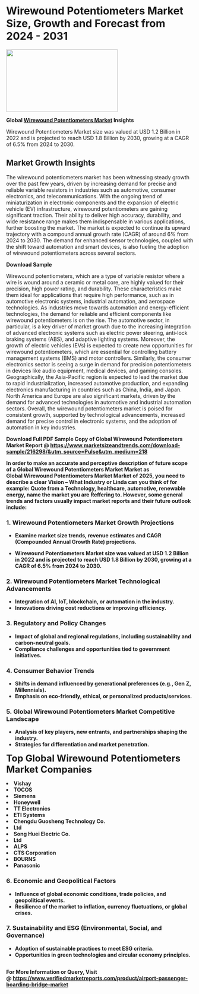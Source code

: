 <H1>Wirewound Potentiometers Market Size, Growth and Forecast from 2024 - 2031</H1><img class="aligncenter size-medium wp-image-584254" src="https://thirdeyenews.in/wp-content/uploads/2024/09/Global-Market-Research-300x168.jpeg" alt="" width="300" height="168" /><p><strong>Global&nbsp;<a href="https://www.marketsizeandtrends.com/download-sample/216298/&amp;utm_source=Pulse&amp;utm_medium=218">Wirewound Potentiometers Market</a> Insights</strong></p><p>Wirewound Potentiometers Market size was valued at USD 1.2 Billion in 2022 and is projected to reach USD 1.8 Billion by 2030, growing at a CAGR of 6.5% from 2024 to 2030.</p><p><h2>Market Growth Insights</h2> <p>The wirewound potentiometers market has been witnessing steady growth over the past few years, driven by increasing demand for precise and reliable variable resistors in industries such as automotive, consumer electronics, and telecommunications. With the ongoing trend of miniaturization in electronic components and the expansion of electric vehicle (EV) infrastructure, wirewound potentiometers are gaining significant traction. Their ability to deliver high accuracy, durability, and wide resistance range makes them indispensable in various applications, further boosting the market. The market is expected to continue its upward trajectory with a compound annual growth rate (CAGR) of around 6% from 2024 to 2030. The demand for enhanced sensor technologies, coupled with the shift toward automation and smart devices, is also fueling the adoption of wirewound potentiometers across several sectors.</p> <p><strong>Download Sample</strong></p> <p>Wirewound potentiometers, which are a type of variable resistor where a wire is wound around a ceramic or metal core, are highly valued for their precision, high power rating, and durability. These characteristics make them ideal for applications that require high performance, such as in automotive electronic systems, industrial automation, and aerospace technologies. As industries move towards automation and energy-efficient technologies, the demand for reliable and efficient components like wirewound potentiometers is on the rise. The automotive sector, in particular, is a key driver of market growth due to the increasing integration of advanced electronic systems such as electric power steering, anti-lock braking systems (ABS), and adaptive lighting systems. Moreover, the growth of electric vehicles (EVs) is expected to create new opportunities for wirewound potentiometers, which are essential for controlling battery management systems (BMS) and motor controllers. Similarly, the consumer electronics sector is seeing a surge in demand for precision potentiometers in devices like audio equipment, medical devices, and gaming consoles. Geographically, the Asia-Pacific region is expected to lead the market due to rapid industrialization, increased automotive production, and expanding electronics manufacturing in countries such as China, India, and Japan. North America and Europe are also significant markets, driven by the demand for advanced technologies in automotive and industrial automation sectors. Overall, the wirewound potentiometers market is poised for consistent growth, supported by technological advancements, increased demand for precise control in electronic systems, and the adoption of automation in key industries.</p> <p><strong></p><p><span class=""><strong>Download Full PDF Sample Copy of Global Wirewound Potentiometers Market Report</strong> @ <a href="https://www.marketsizeandtrends.com/download-sample/216298/&amp;utm_source=Pulse&amp;utm_medium=218" target="_blank">https://www.marketsizeandtrends.com/download-sample/216298/&amp;utm_source=Pulse&amp;utm_medium=218</a></span></p><p>In order to make an accurate and perceptive description of future scope of a Global&nbsp;Wirewound Potentiometers Market Market as Global&nbsp;Wirewound Potentiometers Market Market of 2025, you need to describe a clear Vision &ndash; What Industry or Linda can you think of for example: Quote from a Technology, healthcare, automotive, renewable energy, name the market you are Reffering to. However, some general trends and factors usually impact market reports and their future outlook include:</p><h3>1.&nbsp;<strong>Wirewound Potentiometers Market Growth Projections</strong></h3><ul><li>Examine market size trends, revenue estimates and CAGR (Compounded Annual Growth Rate) projections.</li><li><p>Wirewound Potentiometers Market size was valued at USD 1.2 Billion in 2022 and is projected to reach USD 1.8 Billion by 2030, growing at a CAGR of 6.5% from 2024 to 2030.</p></li></ul><h3>2.&nbsp;<strong>Wirewound Potentiometers Market Technological Advancements</strong></h3><ul><li>Integration of AI, IoT, blockchain, or automation in the industry.</li><li>Innovations driving cost reductions or improving efficiency.</li></ul><h3>3.&nbsp;<strong>Regulatory and Policy Changes</strong></h3><ul><li>Impact of global and regional regulations, including sustainability and carbon-neutral goals.</li><li>Compliance challenges and opportunities tied to government initiatives.</li></ul><h3>4.&nbsp;<strong>Consumer Behavior Trends</strong></h3><ul><li>Shifts in demand influenced by generational preferences (e.g., Gen Z, Millennials).</li><li>Emphasis on eco-friendly, ethical, or personalized products/services.</li></ul><h3>5.&nbsp;<strong>Global Wirewound Potentiometers Market Competitive Landscape</strong></h3><ul><li>Analysis of key players, new entrants, and partnerships shaping the industry.</li><li>Strategies for differentiation and market penetration.</li></ul><p data-pm-slice="1 1 []"><span style="color: inherit; font-family: inherit; font-size: 25px;">Top Global Wirewound Potentiometers Market Companies</span></p><div class="" data-test-id=""><p><li>Vishay</li><li> TOCOS</li><li> Siemens</li><li> Honeywell</li><li> TT Electronics</li><li> ETI Systems</li><li> Chengdu Guosheng Technology Co.</li><li> Ltd</li><li> Song Huei Electric Co.</li><li> Ltd</li><li> ALPS</li><li> CTS Corporation</li><li> BOURNS</li><li> Panasonic</li></p></div><h3>6.&nbsp;<strong>Economic and Geopolitical Factors</strong></h3><ul><li>Influence of global economic conditions, trade policies, and geopolitical events.</li><li>Resilience of the market to inflation, currency fluctuations, or global crises.</li></ul><h3>7.&nbsp;<strong>Sustainability and ESG (Environmental, Social, and Governance)</strong></h3><ul><li>Adoption of sustainable practices to meet ESG criteria.</li><li>Opportunities in green technologies and circular economy principles.</li></ul><h2><strong style="font-size: 14px;">For More Information or Query, Visit @&nbsp;</strong><a style="background-color: #ffffff; font-size: 14px;" href="https://www.marketsizeandtrends.com/report/wirewound-potentiometers-market/" target="_blank">https://www.verifiedmarketreports.com/product/airport-passenger-boarding-bridge-market</a></h2>

